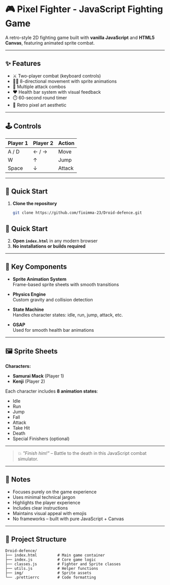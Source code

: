 # 🎮 Pixel Fighter - JavaScript Fighting Game

A retro-style 2D fighting game built with **vanilla JavaScript** and **HTML5 Canvas**, featuring animated sprite combat.

---

## ✨ Features

- ⚔️ Two-player combat (keyboard controls)  
- 🏃‍♂️ 8-directional movement with sprite animations  
- 👊 Multiple attack combos  
- ❤️ Health bar system with visual feedback  
- ⏱️ 60-second round timer  
- 🎨 Retro pixel art aesthetic

---

## 🕹️ Controls

| Player 1 | Player 2 | Action |
|----------|----------|--------|
| A / D    | ← / →    | Move   |
| W        | ↑        | Jump   |
| Space    | ↓        | Attack |

---

## 🚀 Quick Start

1. **Clone the repository**  
   ```bash
   git clone https://github.com/fioimma-23/Droid-defence.git
## 🚀 Quick Start

2. **Open `index.html`** in any modern browser  
3. **No installations or builds required**

---

## 🧠 Key Components

- **Sprite Animation System**  
  Frame-based sprite sheets with smooth transitions

- **Physics Engine**  
  Custom gravity and collision detection

- **State Machine**  
  Handles character states: idle, run, jump, attack, etc.

- **GSAP**  
  Used for smooth health bar animations

---
## 🖼️ Sprite Sheets

**Characters:**

- **Samurai Mack** (Player 1)  
- **Kenji** (Player 2)

Each character includes **8 animation states**:

- Idle  
- Run  
- Jump  
- Fall  
- Attack  
- Take Hit  
- Death  
- Special Finishers (optional)

---

> 💥 _"Finish him!"_ – Battle to the death in this JavaScript combat simulator.

---

## 🧾 Notes

- Focuses purely on the game experience  
- Uses minimal technical jargon  
- Highlights the player experience  
- Includes clear instructions  
- Maintains visual appeal with emojis  
- No frameworks – built with pure JavaScript + Canvas

---

## 📂 Project Structure

```plaintext
Droid-defence/
├── index.html         # Main game container
├── index.js           # Core game logic
├── classes.js         # Fighter and Sprite classes
├── utils.js           # Helper functions
├── img/               # Sprite assets
└── .prettierrc        # Code formatting

